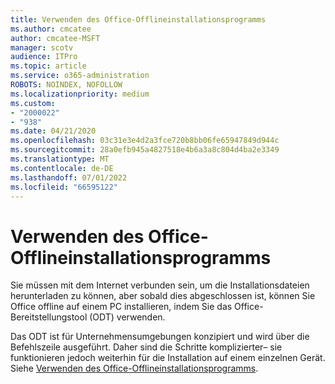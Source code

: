 ```yaml
---
title: Verwenden des Office-Offlineinstallationsprogramms
ms.author: cmcatee
author: cmcatee-MSFT
manager: scotv
audience: ITPro
ms.topic: article
ms.service: o365-administration
ROBOTS: NOINDEX, NOFOLLOW
ms.localizationpriority: medium
ms.custom:
- "2000022"
- "938"
ms.date: 04/21/2020
ms.openlocfilehash: 03c31e3e4d2a3fce720b8bb06fe65947849d944c
ms.sourcegitcommit: 28a0efb945a4827518e4b6a3a8c804d4ba2e3349
ms.translationtype: MT
ms.contentlocale: de-DE
ms.lasthandoff: 07/01/2022
ms.locfileid: "66595122"
---
```

# <a name="use-the-office-offline-installer"></a>Verwenden des Office-Offlineinstallationsprogramms

Sie müssen mit dem Internet verbunden sein, um die Installationsdateien herunterladen zu können, aber sobald dies abgeschlossen ist, können Sie Office offline auf einem PC installieren, indem Sie das Office-Bereitstellungstool (ODT) verwenden.

Das ODT ist für Unternehmensumgebungen konzipiert und wird über die Befehlszeile ausgeführt. Daher sind die Schritte komplizierter– sie funktionieren jedoch weiterhin für die Installation auf einem einzelnen Gerät. Siehe [Verwenden des Office-Offlineinstallationsprogramms](https://support.microsoft.com/office/use-the-office-offline-installer-f0a85fe7-118f-41cb-a791-d59cef96ad1c).
  